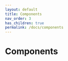 ```yaml
---
layout: default
title: Components
nav_order: 3
has_children: true
permalink: /docs/components
---
```


# Components

